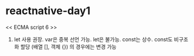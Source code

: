 # reactnative-day1

<< ECMA script 6 >>

1. let 사용 권장.
var은 중복 선언 가능. let은 불가능. const는 상수.
const도 비구조화 할당 (배열 [], 객체 {}) 의 경우에는 변경 가능
